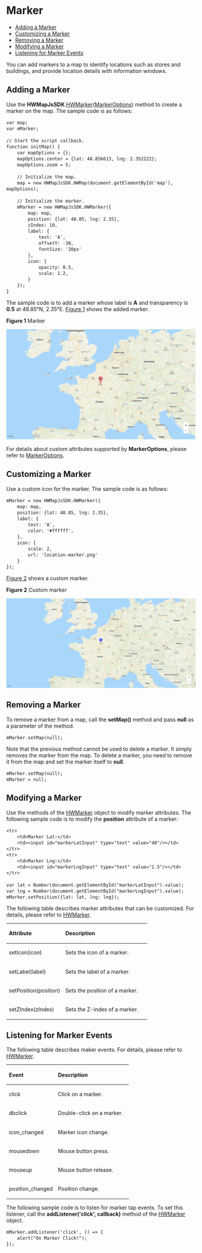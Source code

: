 # Marker<a name="EN-US_TOPIC_0000001145723511"></a>

-   [Adding a Marker](#section12463812181214)
-   [Customizing a Marker](#section885013431413)
-   [Removing a Marker](#section14900115661616)
-   [Modifying a Marker](#section632714275188)
-   [Listening for Marker Events](#section105643583181)

You can add markers to a map to identify locations such as stores and buildings, and provide location details with information windows.

## Adding a Marker<a name="section12463812181214"></a>

Use the  **HWMapJsSDK**.[HWMarker](en-us_topic_0000001145843361.md)\([MarkerOptions](en-us_topic_0000001145843361.md#s4804c4d28aaf42d2926e1cb1f7efd2d4)\) method to create a marker on the map. The sample code is as follows:

```
var map;
var mMarker;

// Start the script callback.
function initMap() {
    var mapOptions = {};
    mapOptions.center = {lat: 48.856613, lng: 2.352222};
    mapOptions.zoom = 5;
    
    // Initialize the map.
    map = new HWMapJsSDK.HWMap(document.getElementById('map'), mapOptions);

    // Initialize the marker. 
    mMarker = new HWMapJsSDK.HWMarker({
        map: map,
        position: {lat: 48.85, lng: 2.35},
        zIndex: 10,
        label: {
            text: 'A',
            offsetY: -30,
            fontSize: '20px'
        },
        icon: {
            opacity: 0.5,
            scale: 1.2,
        }
    });
}
```

The sample code is to add a marker whose label is  **A**  and transparency is  **0.5**  at 48.85°N, 2.35°E.  [Figure 1](#fig15876161442011)  shows the added marker.

**Figure  1**  Marker<a name="fig15876161442011"></a>  


![](figures/3绘制.png)

For details about custom attributes supported by  **MarkerOptions**, please refer to  [MarkerOptions](en-us_topic_0000001145843361.md#s4804c4d28aaf42d2926e1cb1f7efd2d4).

## Customizing a Marker<a name="section885013431413"></a>

Use a custom icon for the marker. The sample code is as follows:

```
mMarker = new HWMapJsSDK.HWMarker({
    map: map,
    position: {lat: 48.85, lng: 2.35},
    label: {
        text: 'A',
        color: '#ffffff',
    },
    icon: {
        scale: 2,
        url: 'location-marker.png'
    }
});
```

[Figure 2](#fig45411343182118)  shows a custom marker.

**Figure  2**  Custom marker<a name="fig45411343182118"></a>  


![](figures/3绘制2.png)

## Removing a Marker<a name="section14900115661616"></a>

To remove a marker from a map, call the  **setMap\(\)**  method and pass  **null**  as a parameter of the method.

```
mMarker.setMap(null);
```

Note that the previous method cannot be used to delete a marker. It simply removes the marker from the map. To delete a marker, you need to remove it from the map and set the marker itself to  **null**.

```
mMarker.setMap(null);
mMarker = null;
```

## Modifying a Marker<a name="section632714275188"></a>

Use the methods of the  [HWMarker](en-us_topic_0000001145843361.md)  object to modify marker attributes. The following sample code is to modify the  **position**  attribute of a marker:

```
<tr>
    <td>Marker Lat:</td>
    <td><input id="markerLatInput" type="text" value="48"/></td>
</tr>
<tr>
    <td>Marker Lng:</td>
    <td><input id="markerLngInput" type="text" value="1.5"/></td>
</tr>

var lat = Number(document.getElementById("markerLatInput").value);
var lng = Number(document.getElementById("markerLngInput").value);
mMarker.setPosition({lat: lat, lng: lng});
```

The following table describes marker attributes that can be customized. For details, please refer to  [HWMarker](en-us_topic_0000001145843361.md). 

<a name="table27370548"></a>
<table><thead align="left"><tr id="row20758774"><th class="cellrowborder" valign="top" width="40%" id="mcps1.1.3.1.1"><p id="p3739106"><a name="p3739106"></a><a name="p3739106"></a><strong id="b14281539191018"><a name="b14281539191018"></a><a name="b14281539191018"></a>Attribute</strong></p>
</th>
<th class="cellrowborder" valign="top" width="60%" id="mcps1.1.3.1.2"><p id="p34432195"><a name="p34432195"></a><a name="p34432195"></a><strong id="b18301239101011"><a name="b18301239101011"></a><a name="b18301239101011"></a>Description</strong></p>
</th>
</tr>
</thead>
<tbody><tr id="row39603122"><td class="cellrowborder" valign="top" width="40%" headers="mcps1.1.3.1.1 "><p id="p53736309"><a name="p53736309"></a><a name="p53736309"></a>setIcon(icon)</p>
</td>
<td class="cellrowborder" valign="top" width="60%" headers="mcps1.1.3.1.2 "><p id="p57673781"><a name="p57673781"></a><a name="p57673781"></a>Sets the icon of a marker.</p>
</td>
</tr>
<tr id="row49301983"><td class="cellrowborder" valign="top" width="40%" headers="mcps1.1.3.1.1 "><p id="p34037668"><a name="p34037668"></a><a name="p34037668"></a>setLabel(label)</p>
</td>
<td class="cellrowborder" valign="top" width="60%" headers="mcps1.1.3.1.2 "><p id="p5587738"><a name="p5587738"></a><a name="p5587738"></a>Sets the label of a marker.</p>
</td>
</tr>
<tr id="row50289647"><td class="cellrowborder" valign="top" width="40%" headers="mcps1.1.3.1.1 "><p id="p46929584"><a name="p46929584"></a><a name="p46929584"></a>setPosition(position)</p>
</td>
<td class="cellrowborder" valign="top" width="60%" headers="mcps1.1.3.1.2 "><p id="p43199991"><a name="p43199991"></a><a name="p43199991"></a>Sets the position of a marker.</p>
</td>
</tr>
<tr id="row6109849143010"><td class="cellrowborder" valign="top" width="40%" headers="mcps1.1.3.1.1 "><p id="p191101949123020"><a name="p191101949123020"></a><a name="p191101949123020"></a>setZIndex(zIndex)</p>
</td>
<td class="cellrowborder" valign="top" width="60%" headers="mcps1.1.3.1.2 "><p id="p411034953016"><a name="p411034953016"></a><a name="p411034953016"></a>Sets the Z-index of a marker.</p>
</td>
</tr>
</tbody>
</table>

## Listening for Marker Events<a name="section105643583181"></a>

The following table describes maker events. For details, please refer to  [HWMarker](en-us_topic_0000001145843361.md).

<a name="table45438767"></a>
<table><thead align="left"><tr id="row52187928"><th class="cellrowborder" valign="top" width="40%" id="mcps1.1.3.1.1"><p id="p66472641"><a name="p66472641"></a><a name="p66472641"></a><strong id="b1384074791018"><a name="b1384074791018"></a><a name="b1384074791018"></a>Event</strong></p>
</th>
<th class="cellrowborder" valign="top" width="60%" id="mcps1.1.3.1.2"><p id="p15574875"><a name="p15574875"></a><a name="p15574875"></a><strong id="b14862447171017"><a name="b14862447171017"></a><a name="b14862447171017"></a>Description</strong></p>
</th>
</tr>
</thead>
<tbody><tr id="row5956154"><td class="cellrowborder" valign="top" width="40%" headers="mcps1.1.3.1.1 "><p id="p12686464"><a name="p12686464"></a><a name="p12686464"></a>click</p>
</td>
<td class="cellrowborder" valign="top" width="60%" headers="mcps1.1.3.1.2 "><p id="p20970634"><a name="p20970634"></a><a name="p20970634"></a>Click on a marker.</p>
</td>
</tr>
<tr id="row54517980"><td class="cellrowborder" valign="top" width="40%" headers="mcps1.1.3.1.1 "><p id="p53880264"><a name="p53880264"></a><a name="p53880264"></a>dbclick</p>
</td>
<td class="cellrowborder" valign="top" width="60%" headers="mcps1.1.3.1.2 "><p id="p2225260"><a name="p2225260"></a><a name="p2225260"></a>Double-click on a marker. </p>
</td>
</tr>
<tr id="row20027347"><td class="cellrowborder" valign="top" width="40%" headers="mcps1.1.3.1.1 "><p id="p11602431"><a name="p11602431"></a><a name="p11602431"></a>icon_changed</p>
</td>
<td class="cellrowborder" valign="top" width="60%" headers="mcps1.1.3.1.2 "><p id="p272888"><a name="p272888"></a><a name="p272888"></a>Marker icon change.</p>
</td>
</tr>
<tr id="row2455997"><td class="cellrowborder" valign="top" width="40%" headers="mcps1.1.3.1.1 "><p id="p64718035"><a name="p64718035"></a><a name="p64718035"></a>mousedown</p>
</td>
<td class="cellrowborder" valign="top" width="60%" headers="mcps1.1.3.1.2 "><p id="p7669482"><a name="p7669482"></a><a name="p7669482"></a>Mouse button press.</p>
</td>
</tr>
<tr id="row1916477"><td class="cellrowborder" valign="top" width="40%" headers="mcps1.1.3.1.1 "><p id="p21016952"><a name="p21016952"></a><a name="p21016952"></a>mouseup</p>
</td>
<td class="cellrowborder" valign="top" width="60%" headers="mcps1.1.3.1.2 "><p id="p24651527"><a name="p24651527"></a><a name="p24651527"></a>Mouse button release.</p>
</td>
</tr>
<tr id="row20537154"><td class="cellrowborder" valign="top" width="40%" headers="mcps1.1.3.1.1 "><p id="p52896747"><a name="p52896747"></a><a name="p52896747"></a>position_changed</p>
</td>
<td class="cellrowborder" valign="top" width="60%" headers="mcps1.1.3.1.2 "><p id="p56778076"><a name="p56778076"></a><a name="p56778076"></a>Position change.</p>
</td>
</tr>
</tbody>
</table>

The following sample code is to listen for marker tap events. To set this listener, call the  **addListener\('click', callback\)**  method of the  [HWMarker](en-us_topic_0000001145843361.md)  object.

```
mMarker.addListener('click', () => {
    alert("On Marker Click!");
});
```

